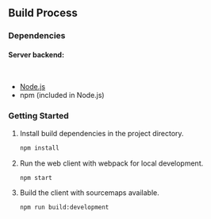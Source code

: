 

## Build Process

### Dependencies

#### Server backend:

```sh
   
   ```

- [Node.js](https://nodejs.org/en/download)
- npm (included in Node.js)

### Getting Started

1. Install build dependencies in the project directory.

   ```sh
   npm install
   ```

3. Run the web client with webpack for local development.

   ```sh
   npm start
   ```

4. Build the client with sourcemaps available.

   ```sh
   npm run build:development
   ```
